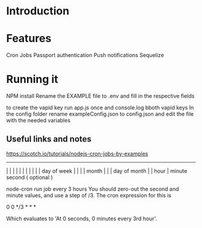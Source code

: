 # Introduction

# Features
Cron Jobs
Passport authentication
Push notifications
Sequelize

# Running it
NPM install
Rename the EXAMPLE file to .env and fill in the respective fields

to create the vapid key 
run app.js once and console.log bboth vapid keys
In the config folder rename exampleConfig.json to config.json and edit the file with the needed variables

## Useful links and notes
https://scotch.io/tutorials/nodejs-cron-jobs-by-examples

* * * * * *
| | | | | |
| | | | | day of week
| | | | month
| | | day of month
| | hour
| minute
second ( optional )

node-cron run job every 3 hours
You should zero-out the second and minute values, and use a step of /3. The cron expression for this is

0 0 */3 * * *

Which evaluates to 'At 0 seconds, 0 minutes every 3rd hour'.
